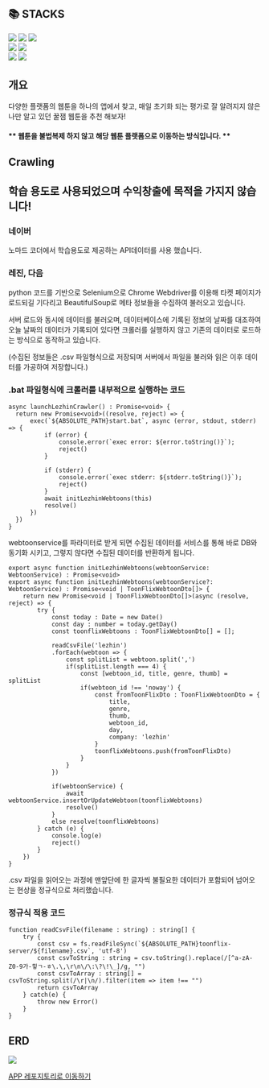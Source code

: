 <h2>📚 STACKS</h2>
<div>
  <img src="https://img.shields.io/badge/typescript-3178C6?style=for-the-badge&logo=typescript&logoColor=white"> <img src="https://img.shields.io/badge/nestjs-E0234E?style=for-the-badge&logo=nestjs&logoColor=white"> <img src="https://img.shields.io/badge/python-3776AB?style=for-the-badge&logo=python&logoColor=white">  
</div>  
<div>  
    <img src="https://img.shields.io/badge/mysql-4479A1?style=for-the-badge&logo=mysql&logoColor=white"> <img src="https://img.shields.io/badge/typeorm-2D3748?style=for-the-badge">  
</div>   
<div>  
    <img src="https://img.shields.io/badge/selenium-43B02A?style=for-the-badge&logo=selenium&logoColor=white"> <img src="https://img.shields.io/badge/beautifulsoup-important?style=for-the-badge&logo=beautifulsoup&logoColor=white">   
</div>   

## 개요  

다양한 플랫폼의 웹툰을 하나의 앱에서 찾고, 매일 초기화 되는 평가로 잘 알려지지 않은 나만 알고 있던 꿀잼 웹툰을 추천 해보자!    

#### ** 웹툰을 불법복제 하지 않고 해당 웹툰 플랫폼으로 이동하는 방식입니다. **  

## Crawling  

## 학습 용도로 사용되었으며 수익창출에 목적을 가지지 않습니다!  

<h3>네이버</h3>  
  노마드 코더에서 학습용도로 제공하는 API데이터를 사용 했습니다.  
<h3>레진, 다음</h3>  
  python 코드를 기반으로 Selenium으로 Chrome Webdriver를 이용해 타켓 페이지가 로드되길 기다리고 BeautifulSoup로 메타 정보들을 수집하여 불러오고 있습니다.  

서버 로드와 동시에 데이터를 불러오며, 데이터베이스에 기록된 정보의 날짜를 대조하여 오늘 날짜의 데이터가 기록되어 있다면 크롤러를 실행하지 않고 기존의 데이터로 로드하는 방식으로 동작하고 있습니다.  

(수집된 정보들은 .csv 파일형식으로 저장되며 서버에서 파일을 불러와 읽은 이후 데이터를 가공하여 저장합니다.)  

### .bat 파일형식에 크롤러를 내부적으로 실행하는 코드  

```
async launchLezhinCrawler() : Promise<void> {
  return new Promise<void>((resolve, reject) => {
      exec(`${ABSOLUTE_PATH}start.bat`, async (error, stdout, stderr) => {
          if (error) {
              console.error(`exec error: ${error.toString()}`);
              reject()
          }

          if (stderr) {
              console.error(`exec stderr: ${stderr.toString()}`);
              reject()
          }
          await initLezhinWebtoons(this)
          resolve()
      })
  })
}
```  
webtoonservice를 파라미터로 받게 되면 수집된 데이터를 서비스를 통해 바로 DB와 동기화 시키고, 그렇지 않다면 수집된 데이터를 반환하게 됩니다.  

```
export async function initLezhinWebtoons(webtoonService: WebtoonService) : Promise<void>
export async function initLezhinWebtoons(webtoonService?: WebtoonService) : Promise<void | ToonFlixWebtoonDto[]> {
    return new Promise<void | ToonFlixWebtoonDto[]>(async (resolve, reject) => {
        try {
            const today : Date = new Date()
            const day : number = today.getDay()
            const toonflixWebtoons : ToonFlixWebtoonDto[] = [];
            
            readCsvFile('lezhin')
            .forEach(webtoon => {
                const splitList = webtoon.split(',')
                if(splitList.length === 4) {
                    const [webtoon_id, title, genre, thumb] = splitList
                    if(webtoon_id !== 'noway') {
                        const fromToonFlixDto : ToonFlixWebtoonDto = {
                            title,
                            genre,
                            thumb,
                            webtoon_id,
                            day,
                            company: 'lezhin'
                        }
                        toonflixWebtoons.push(fromToonFlixDto)
                    }
                }
            })

            if(webtoonService) {
                await webtoonService.insertOrUpdateWebtoon(toonflixWebtoons)
                resolve()
            }
            else resolve(toonflixWebtoons)
        } catch (e) {
            console.log(e)
            reject()
        }
    })
}
```

.csv 파일을 읽어오는 과정에 맨앞단에 한 글자씩 불필요한 데이터가 포함되어 넘어오는 현상을 정규식으로 처리했습니다.

### 정규식 적용 코드  

```
function readCsvFile(filename : string) : string[] {
    try {
        const csv = fs.readFileSync(`${ABSOLUTE_PATH}toonflix-server/${filename}.csv`, 'utf-8')
        const csvToString : string = csv.toString().replace(/[^a-zA-Z0-9가-힣ㄱ-ㅎ\.\,\r\n\/\:\?\!\_]/g, "")
        const csvToArray : string[] = csvToString.split(/\r|\n/).filter(item => item !== "")
        return csvToArray
    } catch(e) {
        throw new Error()
    }
}
```  

## ERD

<img src='https://velog.velcdn.com/images/rkdalsdl98/post/c984f8b1-5059-4006-ad56-1444131c1921/image.png'>  

[APP 레포지토리로 이동하기](https://github.com/rkdalsdl98/toonflix)
